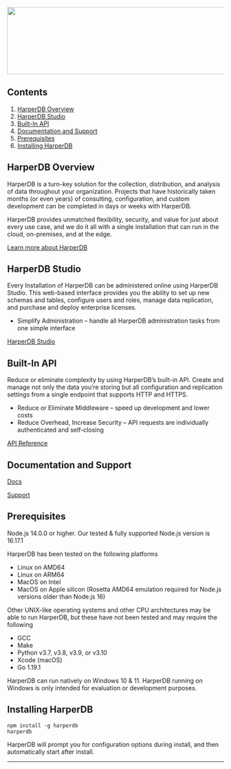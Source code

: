 <img src="https://hdb-marketing.s3.amazonaws.com/GRYHORIZ_HDB_Drk_Gry.png" width="692" height="156">

## Contents
1. [HarperDB Overview](#harperdb-overview)
2. [HarperDB Studio](#harperdb-studio)
3. [Built-In API](#built-in-api)
4. [Documentation and Support](#documentation-and-support)
5. [Prerequisites](#prerequisites)
6. [Installing HarperDB](#installing-harperdb)

## HarperDB Overview
HarperDB is a turn-key solution for the collection, distribution, and analysis of data throughout your organization. Projects that have historically taken months (or even years) of consulting, configuration, and custom development can be completed in days or weeks with HarperDB.

HarperDB provides unmatched flexibility, security, and value for just about every use case, and we do it all with a single installation that can run in the cloud, on-premises, and at the edge.

[Learn more about HarperDB](https://harperdb.io/?utm_source=repo&utm_medium=npm)

## HarperDB Studio
Every Installation of HarperDB can be administered online using HarperDB Studio. This web-based interface provides you the ability to set up new schemas and tables, configure users and roles, manage data replication, and purchase and deploy enterprise licenses.
- Simplify Administration – handle all HarperDB administration tasks from one simple interface

[HarperDB Studio](https://studio.harperdb.io/sign-up)

## Built-In API
Reduce or eliminate complexity by using HarperDB’s built-in API. Create and manage not only the data you’re storing but all configuration and replication settings from a single endpoint that supports HTTP and HTTPS.
- Reduce or Eliminate Middleware – speed up development and lower costs
- Reduce Overhead, Increase Security – API requests are individually authenticated and self-closing

[API Reference](https://api.harperdb.io/)
## Documentation and Support
[Docs](https://docs.harperdb.io/)

[Support](https://harperdb.io/docs/support/)

## Prerequisites
Node.js 14.0.0 or higher. Our tested & fully supported Node.js version is 16.17.1

HarperDB has been tested on the following platforms
- Linux on AMD64
- Linux on ARM64
- MacOS on Intel
- MacOS on Apple silicon (Rosetta AMD64 emulation required for Node.js versions older than Node.js 16)

Other UNIX-like operating systems and other CPU architectures may be able to run HarperDB, but these have not been tested and may require the following
- GCC
- Make
- Python v3.7, v3.8, v3.9, or v3.10
- Xcode (macOS)
- Go 1.19.1

HarperDB can run natively on Windows 10 & 11. HarperDB running on Windows is only intended for evaluation or development purposes.

## Installing HarperDB
```
npm install -g harperdb
harperdb
```
HarperDB will prompt you for configuration options during install, and then automatically start after install.

***

